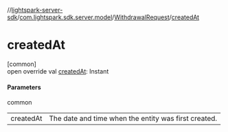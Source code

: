 //[lightspark-server-sdk](../../../index.md)/[com.lightspark.sdk.server.model](../index.md)/[WithdrawalRequest](index.md)/[createdAt](created-at.md)

# createdAt

[common]\
open override val [createdAt](created-at.md): Instant

#### Parameters

common

| | |
|---|---|
| createdAt | The date and time when the entity was first created. |
